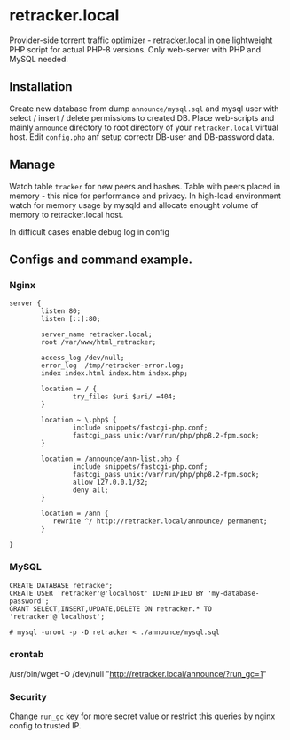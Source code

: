 # retracker.local
Provider-side torrent traffic optimizer - retracker.local in one lightweight PHP script for actual PHP-8 versions.
Only web-server with PHP and MySQL needed.


## Installation
Create new database from dump `announce/mysql.sql` and mysql user with select / insert / delete permissions to created DB.
Place web-scripts and mainly `announce` directory to root directory of your `retracker.local` virtual host.
Edit `config.php` anf setup correctr DB-user and DB-password data.

## Manage
Watch table `tracker` for new peers and hashes.
Table with peers placed in memory - this nice for performance and privacy.
In high-load environment watch for memory usage by mysqld and allocate enought volume of memory to retracker.local host.

In difficult cases enable debug log in config

## Configs and command example.

### Nginx

```
server {
        listen 80;
        listen [::]:80;

        server_name retracker.local;
        root /var/www/html_retracker;

        access_log /dev/null;
        error_log  /tmp/retracker-error.log;
        index index.html index.htm index.php;

        location = / {
                try_files $uri $uri/ =404;
        }

        location ~ \.php$ {
                include snippets/fastcgi-php.conf;
                fastcgi_pass unix:/var/run/php/php8.2-fpm.sock;
        }

        location = /announce/ann-list.php {
                include snippets/fastcgi-php.conf;
                fastcgi_pass unix:/var/run/php/php8.2-fpm.sock;
                allow 127.0.0.1/32;
                deny all;
        }

        location = /ann {
           rewrite ^/ http://retracker.local/announce/ permanent;
        }

}
```

### MySQL
```
CREATE DATABASE retracker;
CREATE USER 'retracker'@'localhost' IDENTIFIED BY 'my-database-password';
GRANT SELECT,INSERT,UPDATE,DELETE ON retracker.* TO 'retracker'@'localhost';

# mysql -uroot -p -D retracker < ./announce/mysql.sql
```

### crontab
/usr/bin/wget -O /dev/null "http://retracker.local/announce/?run_gc=1"

### Security
Change `run_gc` key for more secret value or restrict this queries by nginx config to trusted IP.
